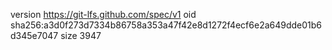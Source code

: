 version https://git-lfs.github.com/spec/v1
oid sha256:a3d0f273d7334b86758a353a47f42e8d1272f4ecf6e2a649dde01b6d345e7047
size 3947

